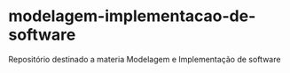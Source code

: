 # modelagem-implementacao-de-software
Repositório destinado a materia Modelagem e Implementação de software
